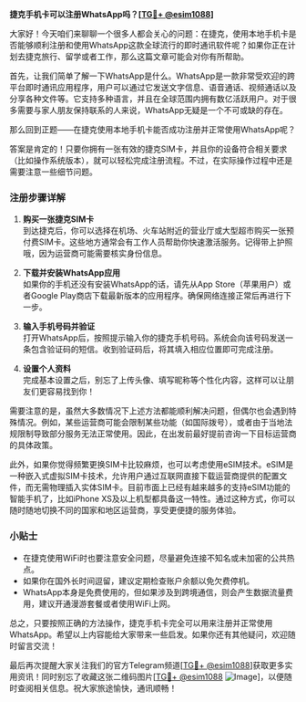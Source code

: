 **捷克手机卡可以注册WhatsApp吗？[[TG💪+ @esim1088](https://t.me/s/esim1088)]**

大家好！今天咱们来聊聊一个很多人都会关心的问题：在捷克，使用本地手机卡是否能够顺利注册和使用WhatsApp这款全球流行的即时通讯软件呢？如果你正在计划去捷克旅行、留学或者工作，那么这篇文章可能会对你有所帮助。

首先，让我们简单了解一下WhatsApp是什么。WhatsApp是一款非常受欢迎的跨平台即时通讯应用程序，用户可以通过它发送文字信息、语音通话、视频通话以及分享各种文件等。它支持多种语言，并且在全球范围内拥有数亿活跃用户。对于很多需要与家人朋友保持联系的人来说，WhatsApp无疑是一个不可或缺的存在。

那么回到正题——在捷克使用本地手机卡能否成功注册并正常使用WhatsApp呢？

答案是肯定的！只要你拥有一张有效的捷克SIM卡，并且你的设备符合相关要求（比如操作系统版本），就可以轻松完成注册流程。不过，在实际操作过程中还是需要注意一些细节问题。

### 注册步骤详解

1. **购买一张捷克SIM卡**  
   到达捷克后，你可以选择在机场、火车站附近的营业厅或大型超市购买一张预付费SIM卡。这些地方通常会有工作人员帮助你快速激活服务。记得带上护照哦，因为运营商可能需要核实身份信息。

2. **下载并安装WhatsApp应用**  
   如果你的手机还没有安装WhatsApp的话，请先从App Store（苹果用户）或者Google Play商店下载最新版本的应用程序。确保网络连接正常后再进行下一步。

3. **输入手机号码并验证**  
   打开WhatsApp后，按照提示输入你的捷克手机号码。系统会向该号码发送一条包含验证码的短信。收到验证码后，将其填入相应位置即可完成注册。

4. **设置个人资料**  
   完成基本设置之后，别忘了上传头像、填写昵称等个性化内容，这样可以让朋友们更容易找到你！

需要注意的是，虽然大多数情况下上述方法都能顺利解决问题，但偶尔也会遇到特殊情况。例如，某些运营商可能会限制某些功能（如国际拨号），或者由于当地法规限制导致部分服务无法正常使用。因此，在出发前最好提前咨询一下目标运营商的具体政策。

此外，如果你觉得频繁更换SIM卡比较麻烦，也可以考虑使用eSIM技术。eSIM是一种嵌入式虚拟SIM卡技术，允许用户通过互联网直接下载运营商提供的配置文件，而无需物理插入实体SIM卡。目前市面上已经有越来越多的支持eSIM功能的智能手机了，比如iPhone XS及以上机型都具备这一特性。通过这种方式，你可以随时随地切换不同的国家和地区运营商，享受更便捷的服务体验。

### 小贴士

- 在捷克使用WiFi时也要注意安全问题，尽量避免连接不知名或未加密的公共热点。
- 如果你在国外长时间逗留，建议定期检查账户余额以免欠费停机。
- WhatsApp本身是免费使用的，但如果涉及到跨境通信，则会产生数据流量费用，建议开通漫游套餐或者使用WiFi上网。

总之，只要按照正确的方法操作，捷克手机卡完全可以用来注册并正常使用WhatsApp。希望以上内容能给大家带来一些启发。如果你还有其他疑问，欢迎随时留言交流！

最后再次提醒大家关注我们的官方Telegram频道[[TG💪+ @esim1088](https://t.me/s/esim1088)]获取更多实用资讯！同时别忘了收藏这张二维码图片[[TG💪+ @esim1088](https://t.me/s/esim1088) ![Image](https://i.postimg.cc/4NQfJmqS/Snipaste-2025-05-13-00-14-12.png)]，以便随时查阅相关信息。祝大家旅途愉快，通讯顺畅！